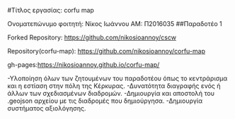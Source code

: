 #Τίτλος εργασίας: corfu map

Ονοματεπώνυμο φοιτητή: Νίκος Ιωάννου  ΑΜ: Π2016035
##Παραδοτέο 1 

Forked Repository: https://github.com/nikosioannoy/cscw

Repository(corfu-map): https://github.com/nikosioannoy/corfu-map

gh-pages:https://nikosioannoy.github.io/corfu-map/

-Υλοποίηση όλων των ζητουμένων του παραδοτέου όπως το κεντράρισμα και η εστίαση στην πόλη της Κέρκυρας.
-Δυνατότητα διαγραφής ενός ή άλλων των σχεδιασμένων διαδρομών.
-Δημιουργία και αποστολή του .geojson αρχείου με τις διαδρομές που δημιούργησα. 
-Δημιουργία συστήματος αξιολόγησης.
